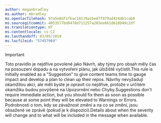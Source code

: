 ```yaml
---
author: meganbradley
ms.author: mbradley
ms.openlocfilehash: 97a5e8df1fbac10119a1bed7f979ad424db1cab0
ms.sourcegitcommit: 4053577bd0478d711257a283ee661d618b49c2df
ms.translationtype: HT
ms.contentlocale: cs-CZ
ms.lasthandoff: 03/05/2019
ms.locfileid: "57457969"
---
```

> [!IMPORTANT]
> <span data-ttu-id="0a244-101">Toto pravidlo je nejdříve povolené jako Návrh, aby týmy pro obsah měly čas na posouzení dopadu a na vytvoření plánu, jak úložiště vyčistit.</span><span class="sxs-lookup"><span data-stu-id="0a244-101">This rule is initially enabled as a "Suggestion" to give content teams time to gauge impact and develop a plan to clean up their repos.</span></span> <span data-ttu-id="0a244-102">Návrhy nevyžadují okamžitou akci, ale měli byste je opravit co nejdříve, protože v určitém okamžiku budou povýšené na Upozornění nebo Chyby.</span><span class="sxs-lookup"><span data-stu-id="0a244-102">Suggestions don't require immediate action, but you should fix them as soon as possible because at some point they will be elevated to Warnings or Errors.</span></span> <span data-ttu-id="0a244-103">Podrobnosti o tom, kdy se závažnost změní a na co se změní, jsou obsažené ve zprávě (pokud je k dispozici).</span><span class="sxs-lookup"><span data-stu-id="0a244-103">Details about when the severity will change and to what will be included in the message when available.</span></span>